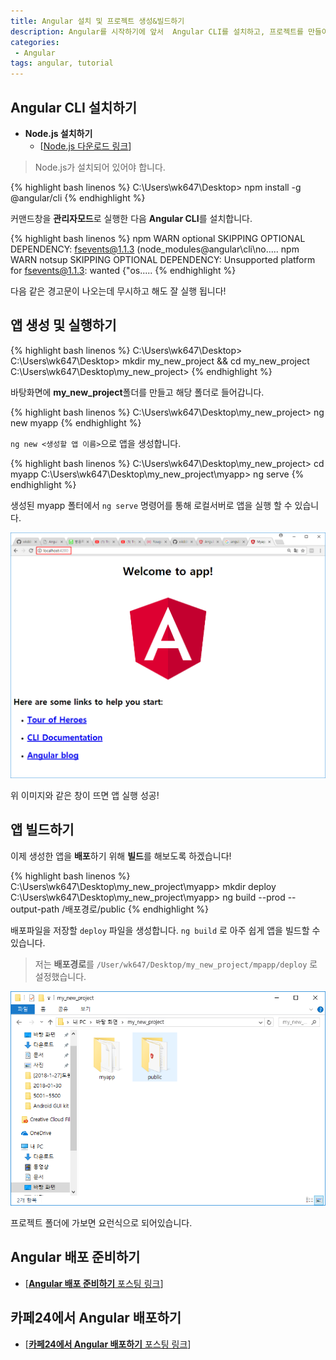 ```yaml
---
title: Angular 설치 및 프로젝트 생성&빌드하기
description: Angular를 시작하기에 앞서  Angular CLI를 설치하고, 프로젝트를 만들어서 빌드하는 방법에 대한 포스팅입니다. 
categories:
 - Angular
tags: angular, tutorial
---
```


## Angular CLI 설치하기

+ **Node.js 설치하기**
    * [[Node.js 다운로드 링크](https://nodejs.org/ko/download/)]

> Node.js가 설치되어 있어야 합니다.

{% highlight bash linenos %}
C:\Users\wk647\Desktop> npm install -g @angular/cli
{% endhighlight %}

커맨드창을 **관리자모드**로 실행한 다음 **Angular CLI**를 설치합니다.

{% highlight bash linenos %}
npm WARN optional SKIPPING OPTIONAL DEPENDENCY: fsevents@1.1.3 (node_modules\@angular\cli\no.....
npm WARN notsup SKIPPING OPTIONAL DEPENDENCY: Unsupported platform for fsevents@1.1.3: wanted {"os.....
{% endhighlight %}

다음 같은 경고문이 나오는데 무시하고 해도 잘 실행 됩니다!

## 앱 생성 및 실행하기

{% highlight bash linenos %}
C:\Users\wk647\Desktop>
C:\Users\wk647\Desktop> mkdir my_new_project && cd my_new_project
C:\Users\wk647\Desktop\my_new_project>
{% endhighlight %}

바탕화면에 **my_new_project**폴더를 만들고 해당 폴더로 들어갑니다.

{% highlight bash linenos %}
C:\Users\wk647\Desktop\my_new_project> ng new myapp
{% endhighlight %}

`ng new <생성할 앱 이름>`으로 앱을 생성합니다.

{% highlight bash linenos %}
C:\Users\wk647\Desktop\my_new_project> cd myapp
C:\Users\wk647\Desktop\my_new_project\myapp> ng serve
{% endhighlight %}

생성된 myapp 폴터에서 `ng serve` 명령어를 통해 로컬서버로 앱을 실행 할 수 있습니다.

![앱 실행](https://raw.githubusercontent.com/wkddnjset/wkddnjset.github.io/master/_posts/images/2018-01-31/ng_serve_01.png)

위 이미지와 같은 창이 뜨면 앱 실행 성공!

## 앱 빌드하기

이제 생성한 앱을 **배포**하기 위해 **빌드**를 해보도록 하겠습니다!

{% highlight bash linenos %}
C:\Users\wk647\Desktop\my_new_project\myapp> mkdir deploy
C:\Users\wk647\Desktop\my_new_project\myapp> ng build --prod --output-path /배포경로/public
{% endhighlight %}

배포파일을 저장할 `deploy` 파일을 생성합니다. `ng build` 로 아주 쉽게 앱을 빌드할 수 있습니다.
> 저는 **배포경로**를 `/User/wk647/Desktop/my_new_project/mpapp/deploy` 로 설정했습니다.

![앱 빌드](https://raw.githubusercontent.com/wkddnjset/wkddnjset.github.io/master/_posts/images/2018-01-31/ng_build_01.png)

프로젝트 폴더에 가보면 요런식으로 되어있습니다.

## Angular 배포 준비하기

- [[**Angular 배포 준비하기** 포스팅 링크](https://wkddnjset.github.io/angular/2018/01/31/Angular-배포-준비하기/)]

## 카페24에서 Angular 배포하기

- [[**카페24에서 Angular 배포하기** 포스팅 링크](https://wkddnjset.github.io/angular/2018/01/30/카페24에서-Angular-배포하기/)]